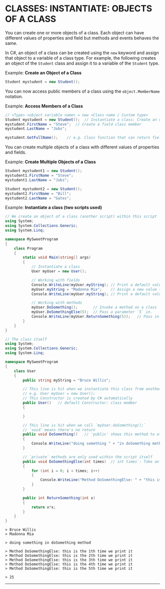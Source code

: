# CLASSES: INSTANTIATE: OBJECTS OF A CLASS

You can create one or more objects of a class. Each object can have different values of properties and field but methods and events behaves the same.

In C#, an object of a class can be created using the `new` keyword and assign that object to a variable of a class type. For example, the following creates an object of the `Student` class and assign it to a variable of the `Student` type.


Example: **Create an Object of a Class**
```cs
Student mystudent = new Student();
```


You can now access public members of a class using the `object.MemberName` notation.


Example: **Access Members of a Class**
```cs
// <Type> <object variable name> = new <Class name / Custom type>
Student mystudent = new Student();  // Instantiate a class: Create an object of a class
mystudent.FirstName = "Steve";  // Create a field class member
mystudent.LastName = "Jobs";

mystudent.GetFullName();    // e.g. Class function that can return fields
```


You can create multiple objects of a class with different values of properties and fields.

Example: **Create Multiple Objects of a Class**
```cs
Student mystudent1 = new Student();
mystudent1.FirstName = "Steve";
mystudent1.LastName = "Jobs";

Student mystudent2 = new Student();
mystudent2.FirstName = "Bill";
mystudent2.LastName = "Gates";
```


Example: **Instantiate a class (two scripts used)**
```cs
// We create an object of a class (another script) within this script
using System;
using System.Collections.Generic;
using System.Linq;

namespace MySweetProgram
{
    class Program
    {
        static void Main(string[] args)
        {
            // Instantiate a class
            User myUser = new User();  

            // Working with fields
            Console.WriteLine(myUser.myString); // Print a default value of myString field
            myUser.myString = "Madonna Mia";    // Assign a new value to myString field
            Console.WriteLine(myUser.myString); // Print a default value of myString field

            // Working with methods
            myUser.DoSomething();       // Invoke a method on a class
            myUser.DoSomethingElse(5);  // Pass a parameter `5` in.
            Console.WriteLine(myUser.ReturnSomething(5));   // Pass in a parameter and get a return
        }
    }
}
```
```cs
// The class itself
using System;
using System.Collections.Generic;
using System.Linq;

namespace MySweetProgram
{
    class User
    {
        public string myString = "Bruce Willis";

        // This line is hit when we instantiate this class from another script
        // e.g. User myUser = new User();
        // This Constructor is created by C# automatically
        public User()   // default Constructor: class member
        {

        }

        // This line is hit when we call `myUser.doSomething();`
        // `void` means there's no return
        public void DoSomething()   // 'public' shows this method to other scripts.
        {
            Console.WriteLine("doing something " + "in doSomething method");
        }

        // `private` methods are only used within the script itself
        public void DoSomethingElse(int times)  // ìnt times`: Take an argument in to a parameter variable
        {
            for (int i = 0; i < times; i++)
            {
                Console.WriteLine("Method DoSomethingElse: " + "this is the " + (i+1) + "th time we print it");
            }
        }

        public int ReturnSomething(int x)
        {
            return x*x;
        }
    }
}
```
```
> Bruce Willis
> Madonna Mia

> doing something in doSomething method

> Method DoSomethingElse: this is the 1th time we print it
> Method DoSomethingElse: this is the 2th time we print it
> Method DoSomethingElse: this is the 3th time we print it
> Method DoSomethingElse: this is the 4th time we print it
> Method DoSomethingElse: this is the 5th time we print it

> 25
```



---